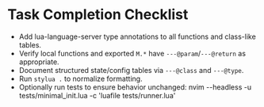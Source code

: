# Task Completion Checklist

- Add lua-language-server type annotations to all functions and class-like tables.
- Verify local functions and exported `M.*` have `---@param`/`---@return` as appropriate.
- Document structured state/config tables via `---@class` and `---@type`.
- Run `stylua .` to normalize formatting.
- Optionally run tests to ensure behavior unchanged:
  nvim --headless -u tests/minimal_init.lua -c 'luafile tests/runner.lua'
